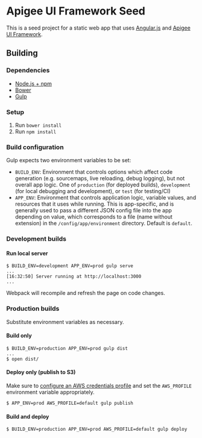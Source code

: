 # Apigee UI Framework Seed

This is a seed project for a static web app that uses [Angular.js](http://angular.io) and [Apigee UI Framework](https://github.com/apigee/ui-framework).

## Building

### Dependencies

* [Node.js + npm](https://nodejs.org)
* [Bower](http://gulpjs.com)
* [Gulp](http://gulpjs.com)

### Setup

1. Run `bower install`
2. Run `npm install`

### Build configuration

Gulp expects two environment variables to be set:

* `BUILD_ENV`: Environment that controls options which affect code generation (e.g. sourcemaps, live reloading, debug logging), but not overall app logic. One of `production` (for deployed builds), `development` (for local debugging and development), or `test` (for testing/CI)
* `APP_ENV`: Environment that controls application logic, variable values, and resources that it uses while running. This is app-specific, and is generally used to pass a different JSON config file into the app depending on value, which corresponds to a file (name without extension) in the `/config/app/environment` directory. Default is `default`.

### Development builds

#### Run local server

    $ BUILD_ENV=development APP_ENV=prod gulp serve
    ...
    [16:32:50] Server running at http://localhost:3000
    ...

Webpack will recompile and refresh the page on code changes.

### Production builds

Substitute environment variables as necessary.

#### Build only

    $ BUILD_ENV=production APP_ENV=prod gulp dist
    ...
    $ open dist/

#### Deploy only (publish to S3)

Make sure to [configure an AWS credentials profile](http://docs.aws.amazon.com/cli/latest/userguide/cli-chap-getting-started.html) and set the `AWS_PROFILE` environment variable appropriately.

    $ APP_ENV=prod AWS_PROFILE=default gulp publish

#### Build and deploy

    $ BUILD_ENV=production APP_ENV=prod AWS_PROFILE=default gulp deploy
